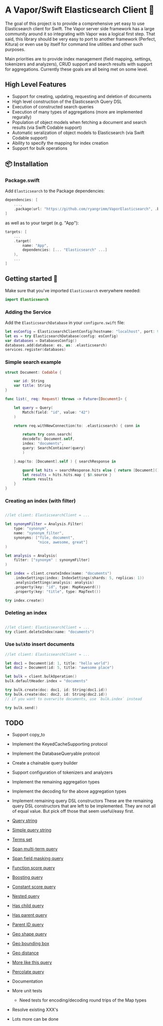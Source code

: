# A Vapor/Swift Elasticsearch Client 🔎
The goal of this project is to provide a comprehensive yet easy to use
Elasticsearch client for Swift. The Vapor server side framework has a large
community around it so integrating with Vapor was a logical first step.  That
said, this library should be very easy to port to another framework (Perfect,
Kitura) or even use by itself for command line utilities and other such
purposes.

Main priorities are to provide index management (field mapping, settings,
tokenizers and analyzers), CRUD support and search results with support for
aggregations. Currently these goals are all being met on some level.

## High Level Features

* Support for creating, updating, requesting and deletion of documents
* High level construction of the Elasticsearch Query DSL
* Execution of constructed search queries
* Execution of many types of aggregations (more are implemented regurally)
* Population of object models when fetching a document and search results (via Swift Codable support)
* Automatic seralization of object models to Elasticsearch (via Swift Codable support)
* Ability to specify the mapping for index creation
* Support for bulk operations

## 📦 Installation

### Package.swift
Add `Elasticsearch` to the Package dependencies:
```swift
dependencies: [
    ...,
    .package(url: "https://github.com/ryangrimm/VaporElasticsearch", .branch("master"))
]
```

as well as to your target (e.g. "App"):

```swift
targets: [
    ...
    .target(
        name: "App",
        dependencies: [... "Elasticsearch" ...]
    ),
    ...
]
```

## Getting started 🚀
Make sure that you've imported `Elasticsearch` everywhere needed:

```swift
import Elasticsearch
```

### Adding the Service
Add the `ElasticsearchDatabase` in your `configure.swift` file:

```swift
let esConfig = ElasticsearchClientConfig(hostname: "localhost", port: 9200)
let es = try ElasticsearchDatabase(config: esConfig)
var databases = DatabasesConfig()
databases.add(database: es, as: .elasticsearch)
services.register(databases)
```

### Simple search example
```swift
struct Document: Codable {

    var id: String
    var title: String
}

func list(_ req: Request) throws -> Future<[Document]> {

	let query = Query(
	    Match(field: "id", value: "42")
	)

	return req.withNewConnection(to: .elasticsearch) { conn in

	    return try conn.search(
		decodeTo: Document.self,
		index: "documents",
		query: SearchContainer(query)
	    )

	}.map(to: [Document].self ) { searchResponse in

	    guard let hits = searchResponse.hits else { return [Document]() }
	    let results = hits.hits.map { $0.source }
	    return results
	}
}
```

### Creating an index (with filter)
```swift

//let client: ElasticsearchClient = ...

let synonymFilter = Analysis.Filter(
	type: "synonym",
	name: "synonym_filter",
	synonyms: ["file, document",
		       "nice, awesome, great"]
)

let analysis = Analysis(
	filter: ["synonym" : synonymFilter]
)

let index = client.createIndex(name: "documents")
	.indexSettings(index: IndexSettings(shards: 5, replicas: 1))
	.analysisSettings(analysis: analysis)
	.property(key: "id", type: MapKeyword())
	.property(key: "title", type: MapText())

try index.create()
```

### Deleting an index
```swift

//let client: ElasticsearchClient = ...
try client.deleteIndex(name: "documents")
```

### Use `bulk`to insert documents
```swift
//let client: ElasticsearchClient = ...

let doc1 = Document(id: 1, title: "hello world")
let doc2 = Document(id: 5, title: "awesome place")

let bulk = client.bulkOperation()
bulk.defaultHeader.index = "documents"

try bulk.create(doc: doc1, id: String(doc1.id))
try bulk.create(doc: doc2, id: String(doc2.id))
// if you want to overwrite documents, use `bulk.index` instead

try bulk.send()
```


## TODO

* Support copy_to

* Implement the KeyedCacheSupporting protocol
* Implement the DatabaseQueryable protocol
* Create a chainable query builder
* Support configuration of tokenizers and analyzers
* Implement the remaining aggregation types
* Implement the decoding for the above aggregation types
* Implement remaining query DSL constructors
These are the remaining query DSL constructors that are left to be
implemented. They are not all of equal value. But pick off those that seem
useful/easy first.

* [Query string](https://www.elastic.co/guide/en/elasticsearch/reference/current/query-dsl-query-string-query.html)
* [Simple query string](https://www.elastic.co/guide/en/elasticsearch/reference/current/query-dsl-simple-query-string-query.html)
* [Terms set](https://www.elastic.co/guide/en/elasticsearch/reference/current/query-dsl-terms-set-query.html)
* [Span multi-term query](https://www.elastic.co/guide/en/elasticsearch/reference/current/query-dsl-span-multi-term-query.html)
* [Span field masking query](https://www.elastic.co/guide/en/elasticsearch/reference/current/query-dsl-span-field-masking-query.html)
* [Function score query](https://www.elastic.co/guide/en/elasticsearch/reference/current/query-dsl-function-score-query.html)
* [Boosting query](https://www.elastic.co/guide/en/elasticsearch/reference/current/query-dsl-boosting-query.html)
* [Constant score query](https://www.elastic.co/guide/en/elasticsearch/reference/current/query-dsl-constant-score-query.html)
* [Nested query](https://www.elastic.co/guide/en/elasticsearch/reference/current/query-dsl-nested-query.html)
* [Has child query](https://www.elastic.co/guide/en/elasticsearch/reference/current/query-dsl-has-child-query.html)
* [Has parent query](https://www.elastic.co/guide/en/elasticsearch/reference/current/query-dsl-has-parent-query.html)
* [Parent ID query](https://www.elastic.co/guide/en/elasticsearch/reference/current/query-dsl-parent-id-query.html)
* [Geo shape query](https://www.elastic.co/guide/en/elasticsearch/reference/current/query-dsl-geo-shape-query.html)
* [Geo bounding box](https://www.elastic.co/guide/en/elasticsearch/reference/current/query-dsl-geo-bounding-box-query.html)
* [Geo distance](https://www.elastic.co/guide/en/elasticsearch/reference/current/query-dsl-geo-distance-query.html)
* [More like this query](https://www.elastic.co/guide/en/elasticsearch/reference/current/query-dsl-mlt-query.html)
* [Percolate query](https://www.elastic.co/guide/en/elasticsearch/reference/current/query-dsl-percolate-query.html)

* Documentation
* More unit tests
	* Need tests for encoding/decoding round trips of the Map types
* Resolve existing XXX's
* Lots more can be done
